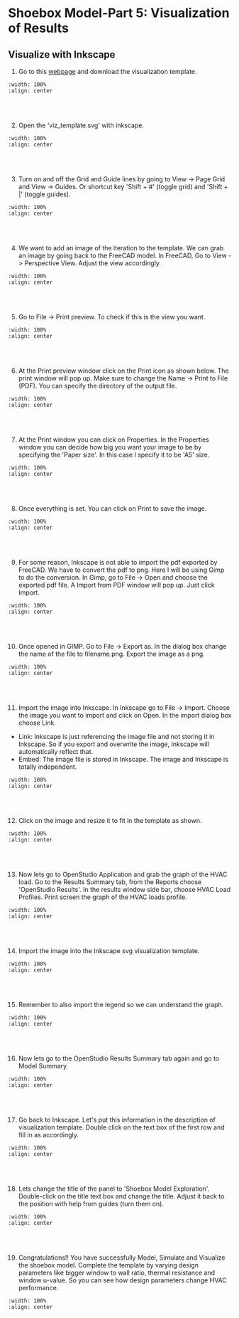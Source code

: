 # Shoebox Model-Part 5: Visualization of Results

## Visualize with Inkscape 
1. Go to this <a href="https://github.com/chenkianwee/ifc2osmod_gendgn_egs/blob/main/svg/viz_template.svg" target="_blank">webpage</a> and download the visualization template.
```{image} ../../_static/shoebox5/shoe5_1.png
:width: 100%
:align: center
```
<br/><br/>

2. Open the 'viz_template.svg' with inkscape.
```{image} ../../_static/shoebox5/shoe5_2.png
:width: 100%
:align: center
```
<br/><br/>

3. Turn on and off the Grid and Guide lines by going to View -> Page Grid and View -> Guides. Or shortcut key 'Shift + #' (toggle grid) and 'Shift + |' (toggle guides).
```{image} ../../_static/shoebox5/shoe5_3.png
:width: 100%
:align: center
```
<br/><br/>


4. We want to add an image of the iteration to the template. We can grab an image by going back to the FreeCAD model. In FreeCAD, Go to View -> Perspective View. Adjust the view accordingly.
```{image} ../../_static/shoebox5/shoe5_4.png
:width: 100%
:align: center
```
<br/><br/>

5. Go to File -> Print preview. To check if this is the view you want.
```{image} ../../_static/shoebox5/shoe5_5.png
:width: 100%
:align: center
```
<br/><br/>

6. At the Print preview window click on the Print icon as shown below. The print window will pop up. Make sure to change the Name -> Print to File (PDF). You can specify the directory of the output file.
```{image} ../../_static/shoebox5/shoe5_6.png
:width: 100%
:align: center
```
<br/><br/>

7. At the Print window you can click on Properties. In the Properties window you can decide how big you want your image to be by specifying the 'Paper size'. In this case I specify it to be 'A5' size.
```{image} ../../_static/shoebox5/shoe5_7.png
:width: 100%
:align: center
```
<br/><br/>

8. Once everything is set. You can click on Print to save the image.
```{image} ../../_static/shoebox5/shoe5_8.png
:width: 100%
:align: center
```
<br/><br/>

9. For some reason, Inkscape is not able to import the pdf exported by FreeCAD. We have to convert the pdf to png. Here I will be using Gimp to do the conversion. In Gimp, go to File -> Open and choose the exported pdf file. A Import from PDF window will pop up. Just click Import. 
```{image} ../../_static/shoebox5/shoe5_9.png
:width: 100%
:align: center
```
<br/><br/>

10. Once opened in GIMP. Go to File -> Export as. In the dialog box change the name of the file to filename.png. Export the image as a png.
```{image} ../../_static/shoebox5/shoe5_10.png
:width: 100%
:align: center
```
<br/><br/>

11. Import the image into Inkscape. In Inkscape go to File -> Import. Choose the image you want to import and click on Open. In the import dialog box choose Link. 
- Link: Inkscape is just referencing the image file and not storing it in Inkscape. So if you export and overwrite the image, Inkscape will automatically reflect that.
- Embed: The image file is stored in Inkscape. The image and Inkscape is totally independent.
```{image} ../../_static/shoebox5/shoe5_11.png
:width: 100%
:align: center
```
<br/><br/>

12. Click on the image and resize it to fit in the template as shown.
```{image} ../../_static/shoebox5/shoe5_12.png
:width: 100%
:align: center
```
<br/><br/>

13. Now lets go to OpenStudio Application and grab the graph of the HVAC load. Go to the Results Summary tab, from the Reports choose 'OpenStudio Results'. In the results window side bar, choose HVAC Load Profiles. Print screen the graph of the HVAC loads profile.
```{image} ../../_static/shoebox5/shoe5_13.png
:width: 100%
:align: center
```
<br/><br/>

14. Import the image into the Inkscape svg visualization template. 
```{image} ../../_static/shoebox5/shoe5_14.png
:width: 100%
:align: center
```
<br/><br/>

15. Remember to also import the legend so we can understand the graph.
```{image} ../../_static/shoebox5/shoe5_15.png
:width: 100%
:align: center
```
<br/><br/>

16. Now lets go to the OpenStudio Results Summary tab again and go to Model Summary.
```{image} ../../_static/shoebox5/shoe5_16.png
:width: 100%
:align: center
```
<br/><br/>

17. Go back to Inkscape. Let's put this information in the description of visualization template. Double click on the text box of the first row and fill in as accordingly.
```{image} ../../_static/shoebox5/shoe5_17.png
:width: 100%
:align: center
```
<br/><br/>

18. Lets change the title of the panel to 'Shoebox Model Exploration'. Double-click on the title text box and change the title. Adjust it back to the position with help from guides (turn them on).
```{image} ../../_static/shoebox5/shoe5_18.png
:width: 100%
:align: center
```
<br/><br/>

19. Congratulations!! You have successfully Model, Simulate and Visualize the shoebox model. Complete the template by varying design parameters like bigger window to wall ratio, thermal resistance and window u-value. So you can see how design parameters change HVAC performance.
```{image} ../../_static/shoebox5/shoe5_19.png
:width: 100%
:align: center
```